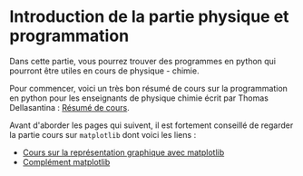 # Introduction de la partie physique et programmation

Dans cette partie, vous pourrez trouver des programmes en python qui pourront être utiles en cours de physique - chimie.

Pour commencer, voici un très bon résumé de cours sur la programmation en python pour les enseignants de physique chimie écrit par Thomas Dellasantina : [Résumé de cours](https://drive.google.com/open?id=1ZixET4lHzYGZmDH9VI-W3aDNScC6WuZk).

Avant d'aborder les pages qui suivent, il est fortement conseillé de regarder la partie cours sur `matplotlib` dont voici les liens :
- [Cours sur la représentation graphique avec matplotlib](https://tech.io/playgrounds/17176/recueil-dexercices-pour-apprendre-python-au-lycee/cours---representation-graphique-avec-matplotlib)
- [Complément matplotlib](https://tech.io/playgrounds/17176/recueil-dexercices-pour-apprendre-python-au-lycee/complements-sur-le-module-matplotlib)
